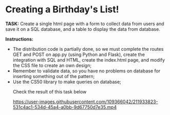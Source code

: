 <h1>Creating a Birthday's List!</h1>
<p><b>TASK:</b> Create a single html page with a form to collect data from users and save it on a SQL database, and a table to display the data from database.</p>

<p><b>Instructions:</b>
<ul>
<li>The distribution code is partially done, so we must complete the routes GET and POST on app.py (using Python and Flask), create the integration with SQL and HTML, create the index.html page, and modify the CSS file to create an own design;</li>
<li>Remember to validate data, so you have no problems on database for inserting something out of the pattern;</li>
<li>Use the CS50 library to make queries on database;</li>

<p>Check the result of this task below</p>


https://user-images.githubusercontent.com/109366042/211933823-531c4ac1-534d-45a4-a0bb-9d67750d7e35.mp4

